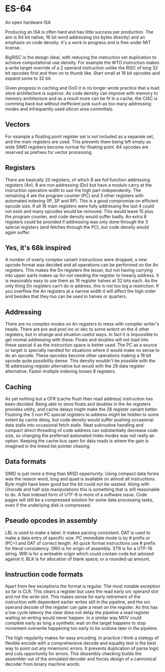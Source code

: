 # ES-64
An open hardware ISA

Producing an ISA is often hard and has little success per production. The aim is 64 bit native, 16 bit word addressing (no bytes directly) and an emphasis on code density. It's a work in progress and is free under MIT license.

BigRISC is the design ideal, with reducing the instruction set duplication to achieve computational use density. For example the WTO instruction makes a write target override of a 2 operand instruction unlike the RISC of long 32 bit opcodes first and then on to thumb like. Start small at 16 bit opcodes and expand some to 32 bit.

Given progress in caching and OoO it is no longer wrote practice that a load store architecture is superior. As code density can improve with memory to memory architecture and as a result more can be fit in a cache, the CISC is comming back but without inefficient junk such as too many addressing modes and infrequently used silicon area committals.

## Vectors
For example a floating point register set is not included as a separate set, and the main registers are used. This prevents them being left empty as wide SIMD registers become normal for floating point. 64 opcodes are reserved as prefixes for vector processing.

## Registers
There are basically 20 registers, of which 8 are full function addressing registers (An), 8 are non addressing (Dn) but have a modulo carry at the instruction operation width to use the high part independently. The remaining 4 are the program counter (PC) and 3 other registers with automated indexing (IP, SP and RP). This is a good compromise on efficient opcode size. If all 16 main registers were fully addressing the last 4 could not exist and many opcodes would be removed. This would leave 15 plus the program counter, and code density would suffer badly. An extra 8 registers could be provided if addressing was only done through the 3 special registers (and fetches through the PC), but code density would again suffer.

## Yes, it's 68k inspired
A number of overly complex variant instructions were dropped, a new opcode format was decided and all operations can be performed on the An registers. This makes the Dn registers the lesser, but not having carrying into upper parts makes up for not needing the register to linearly address. It is reasonably easy to use them as 16 register halves at 32 bits each. As the only thing Dn registers can't do is address, this is not too big a restriction. If you overflow the An registers at a narrow width it will affect the high order and besides that they too can be used in halves or quarters.

## Addressing
There are no complex modes on An registers to mess with compiler writer's heads. There are pre and post inc or dec to some extent on the 4 other registers, but in strange and situation useful ways. In fact it is impossible to get normal addressing with these. Floats and doubles will not load into these special 4 as the instruction space is better used. The PC as a source or target is specially handled for situations where it would make no sense to do an opcode. These opcodes become other operations making a 16 bit opcode quite possibility dense. This density wouldn't be possible with the 16 addressing register alternative but would with the 28 data register alternative. Faster multiple indexing looses 8 registers.

## Caching
As yet nothing but a CFR (cache flush then read address) instruction has been decided. Being able to store floats and doubles in the An registers provides utility, and cache delays might make the 28 register variant better. Flushing the 3 non PC special registers to address might be hidden to some extent by cache delay, but code density would suffer pushing occasional data stalls into occasional fetch stalls. Neat subroutine handling and compact direct threading of code address can substantially decrease code size, so changing the preferred automated index modes was not really an option. Keeping the cache bus open for data reads is where the gain is imagined in the linked list pointer chasing.

## Data formats
SIMD is just more a thing than MISD oppertunity. Using compact data forms was the reason word, long and quad is available on almost all instructions. Byte might have been good but the bit could not be wasted. Along with Unicode and half size manipulations this is something that is still reasonable to do. A fast indexed form of UTF-8 is more of a software issue. Code pages will still be a compressed solution for some data processing tasks, even if the underlying disk is compressed.

## Pseudo opcodes in assembly
LBL is used to make a label. It makes parsing consistent. DAT is used to make a data entry of specific size. PC immediate mode is by # prefix or (PC+) and DAT of correct length. All quick format instructions use # prefix for literal consistency. ORG is for origin of assembly. STR is for a UTF-16 string. WRI is for a writeable origin which could contain code but advised against it. BLK is for allocation of blank space, or a rounded up amount.

## Instruction code formats
Apart from few exceptions the format is regular. The most notable exception so far is CLR. This clears a register but uses the read early src operand slot and not the write slot. This makes sense for early retirement of the instruction with dependent earlier writes still in the pipeline, and the src operand decode of the register can gate a reset on the register. As this has a low cycle latency the clear does not delay the pipeline a read register waiting on writing would never happen. In a similar way MOV could complete early as long a synthetic wait on the target happens to stop movement overwrite happening too early to be undone later in the pipeline.

The high regularity makes for easy encoding. In practice I think a stategy of flexible encode with a comprehensive decode and equality test is the best way to point out any mnemonic errors. It prevents duplication of parse logic and cuts opportunity for errors. This dissembly checking builds the assembler out of the simulated decoder and forces design of a cannonical decoder from binary machine words.





